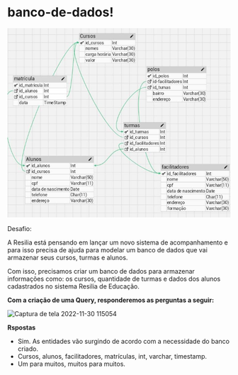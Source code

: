 # banco-de-dados!

<img src="IMG-20221219-WA0002.jpg">

Desafio:


A Resilia está pensando em lançar um novo sistema de acompanhamento e para isso precisa de ajuda para modelar um banco de dados que vai armazenar seus cursos, turmas e alunos.

Com isso, precisamos criar um banco de dados para armazenar informações como: os cursos, quantidade de turmas e dados dos alunos cadastrados no sistema Resilia de Educação.

<strong>Com a criação de uma Query, responderemos as perguntas a seguir:</strong>

![Captura de tela 2022-11-30 115054](https://user-images.githubusercontent.com/112557540/204829207-01b010fb-7c56-40f3-adb6-8af2fbd15bed.png)

<strong>Rspostas</strong>

- Sim. As entidades vão surgindo de acordo com a necessidade do banco criado.<br>
- Cursos, alunos, facilitadores, matrículas, int, varchar, timestamp.<br>
- Um para muitos, muitos para muitos.<br>

